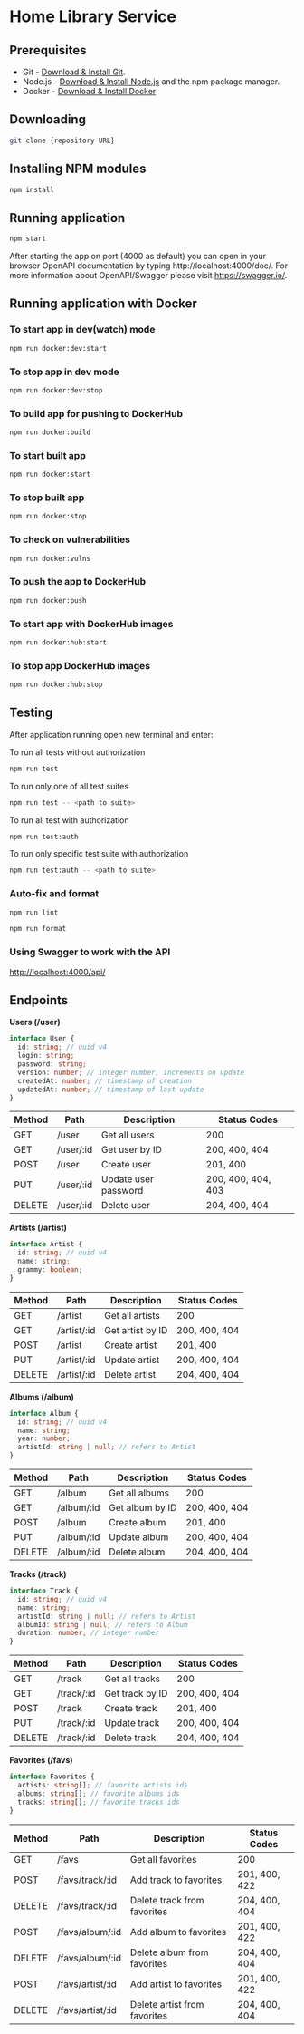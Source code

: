 # Home Library Service

## Prerequisites

- Git - [Download & Install Git](https://git-scm.com/downloads).
- Node.js - [Download & Install Node.js](https://nodejs.org/en/download/) and the npm package manager.
- Docker - [Download & Install Docker]()

## Downloading

```bash
git clone {repository URL}
```

## Installing NPM modules

```bash
npm install
```

## Running application

```bash
npm start
```

After starting the app on port (4000 as default) you can open
in your browser OpenAPI documentation by typing http://localhost:4000/doc/.
For more information about OpenAPI/Swagger please visit https://swagger.io/.

## Running application with Docker

### To start app in dev(watch) mode

```bash
npm run docker:dev:start
```

### To stop app in dev mode

```bash
npm run docker:dev:stop
```

### To build app for pushing to DockerHub

```bash
npm run docker:build
```

### To start built app

```bash
npm run docker:start
```

### To stop built app

```bash
npm run docker:stop
```

### To check on vulnerabilities

```bash
npm run docker:vulns
```

### To push the app to DockerHub

```bash
npm run docker:push
```

### To start app with DockerHub images

```bash
npm run docker:hub:start
```

### To stop app DockerHub images

```bash
npm run docker:hub:stop
```

## Testing

After application running open new terminal and enter:

To run all tests without authorization

```bash
npm run test
```

To run only one of all test suites

```bash
npm run test -- <path to suite>
```

To run all test with authorization

```bash
npm run test:auth
```

To run only specific test suite with authorization

```bash
npm run test:auth -- <path to suite>
```

### Auto-fix and format

```bash
npm run lint
```

```bash
npm run format
```

### Using Swagger to work with the API

<http://localhost:4000/api/>

## Endpoints

**Users (/user)**

```typescript
interface User {
  id: string; // uuid v4
  login: string;
  password: string;
  version: number; // integer number, increments on update
  createdAt: number; // timestamp of creation
  updatedAt: number; // timestamp of last update
}
```

| Method | Path      | Description          | Status Codes       |
| ------ | --------- | -------------------- | ------------------ |
| GET    | /user     | Get all users        | 200                |
| GET    | /user/:id | Get user by ID       | 200, 400, 404      |
| POST   | /user     | Create user          | 201, 400           |
| PUT    | /user/:id | Update user password | 200, 400, 404, 403 |
| DELETE | /user/:id | Delete user          | 204, 400, 404      |

**Artists (/artist)**

```typescript
interface Artist {
  id: string; // uuid v4
  name: string;
  grammy: boolean;
}
```

| Method | Path        | Description      | Status Codes  |
| ------ | ----------- | ---------------- | ------------- |
| GET    | /artist     | Get all artists  | 200           |
| GET    | /artist/:id | Get artist by ID | 200, 400, 404 |
| POST   | /artist     | Create artist    | 201, 400      |
| PUT    | /artist/:id | Update artist    | 200, 400, 404 |
| DELETE | /artist/:id | Delete artist    | 204, 400, 404 |

**Albums (/album)**

```typescript
interface Album {
  id: string; // uuid v4
  name: string;
  year: number;
  artistId: string | null; // refers to Artist
}
```

| Method | Path       | Description     | Status Codes  |
| ------ | ---------- | --------------- | ------------- |
| GET    | /album     | Get all albums  | 200           |
| GET    | /album/:id | Get album by ID | 200, 400, 404 |
| POST   | /album     | Create album    | 201, 400      |
| PUT    | /album/:id | Update album    | 200, 400, 404 |
| DELETE | /album/:id | Delete album    | 204, 400, 404 |

**Tracks (/track)**

```typescript
interface Track {
  id: string; // uuid v4
  name: string;
  artistId: string | null; // refers to Artist
  albumId: string | null; // refers to Album
  duration: number; // integer number
}
```

| Method | Path       | Description     | Status Codes  |
| ------ | ---------- | --------------- | ------------- |
| GET    | /track     | Get all tracks  | 200           |
| GET    | /track/:id | Get track by ID | 200, 400, 404 |
| POST   | /track     | Create track    | 201, 400      |
| PUT    | /track/:id | Update track    | 200, 400, 404 |
| DELETE | /track/:id | Delete track    | 204, 400, 404 |

**Favorites (/favs)**

```typescript
interface Favorites {
  artists: string[]; // favorite artists ids
  albums: string[]; // favorite albums ids
  tracks: string[]; // favorite tracks ids
}
```

| Method | Path             | Description                  | Status Codes  |
| ------ | ---------------- | ---------------------------- | ------------- |
| GET    | /favs            | Get all favorites            | 200           |
| POST   | /favs/track/:id  | Add track to favorites       | 201, 400, 422 |
| DELETE | /favs/track/:id  | Delete track from favorites  | 204, 400, 404 |
| POST   | /favs/album/:id  | Add album to favorites       | 201, 400, 422 |
| DELETE | /favs/album/:id  | Delete album from favorites  | 204, 400, 404 |
| POST   | /favs/artist/:id | Add artist to favorites      | 201, 400, 422 |
| DELETE | /favs/artist/:id | Delete artist from favorites | 204, 400, 404 |
